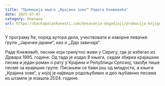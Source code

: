 ```yaml
---
title: "Промоција књиге „Крајина зове“ Радета Кнежевића"
date: 2025-07-07
category: Општина
url: https://backapalankavesti.com/desavanja-dogadjaji/promocija-knjige-krajina-zove-radeta-knezevica/
---
```


У програму ће, поред аутора дела, учествовати и изворне певачке групе „Јарачки јарани“, као и „Дар завичаја“.

Раде Кнежевић, песник који тренутно живи у Сиригу, где је избегао из Дрвара 1995. године. Од тада је издао 8 књига, седам збирки крајишких песма и један роман о рату у Крајини и Републици Српској, такође пише песме за крајишке групе. Писањем се бави још од младости, а књига „Крајина зове“, у којој је највише родољубивих и део љубавних песама из штампе је изашла 2024. године.
